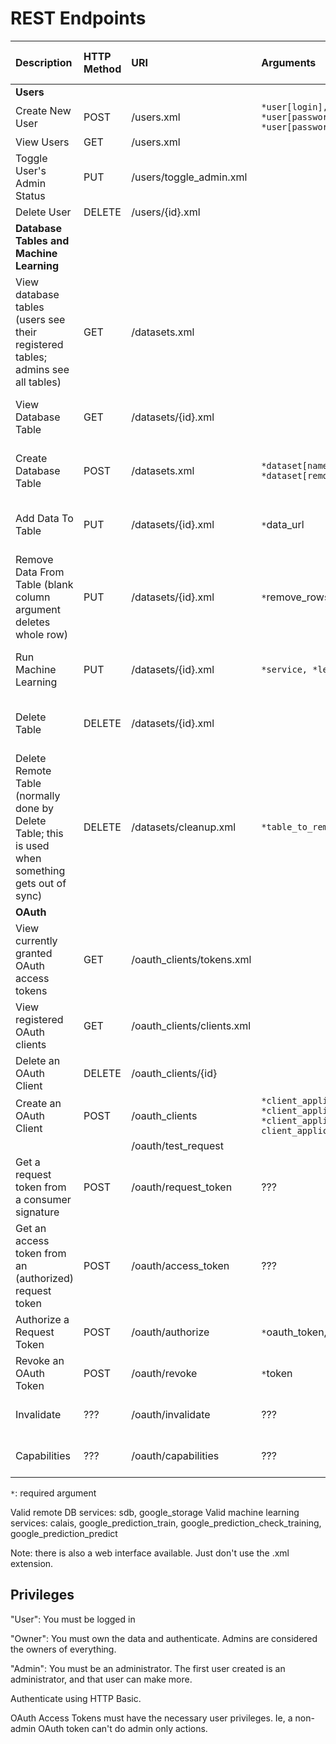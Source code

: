 # REST Endpoints #

| **Description** | **HTTP Method** | **URI** | **Arguments** | **Priviliges Required** | **Response Header** Success/Fail | **Response Body** Success/Fail |
|:----------------|:----------------|:--------|:--------------|:------------------------|:---------------------------------|:-------------------------------|
| **Users** |
| Create New User | POST | /users.xml | `*user[login], *user[email], *user[password], *user[password_confirmation]` |  | 201 / 422 | User / Errors |
| View Users | GET | /users.xml |  | Admin | 200 | Users |
| Toggle User's Admin Status | PUT | /users/toggle\_admin.xml |  | Admin |  200 / 422 | / Errors |
| Delete User | DELETE | /users/{id}.xml |  | Owner | 200 / 422 |  |
| **Database Tables and Machine Learning** |
| View database tables (users see their registered tables; admins see all tables) | GET | /datasets.xml |  | User, OAuth Access Token | 200 | Datasets |
| View Database Table | GET | /datasets/{id}.xml |  | Owner, OAuth Access Token | 200 | Database Table |
| Create Database Table | POST | /datasets.xml | `*dataset[name], *dataset[remote_db_service]` | User, OAuth Access Token | 201 / 422 | Database Table / Errors |
| Add Data To Table | PUT | /datasets/{id}.xml | `*`data\_url | Owner, OAuth Access Token |200 / 422 | / Errors |
| Remove Data From Table (blank column argument deletes whole row) | PUT | /datasets/{id}.xml | `*`remove\_rows, remove\_cols | Owner, OAuth Access Token |200 / 422 | / Errors |
| Run Machine Learning | PUT | /datasets/{id}.xml | `*service, *learn_rows` | Owner, OAuth Access Token |200 / 422 | / Errors |
| Delete Table | DELETE | /datasets/{id}.xml |  | Owner, OAuth Access Token | 200 |  |
| Delete Remote Table (normally done by Delete Table; this is used when something gets out of sync) | DELETE | /datasets/cleanup.xml | `*table_to_remove, *removal_db` | Admin, OAuth Access Token |200 |  |
| **OAuth** |
| View currently granted OAuth access tokens | GET | /oauth\_clients/tokens.xml |   | User | 200 | Tokens |
|View registered OAuth clients | GET | /oauth\_clients/clients.xml |   | User | 200 | Clients|
| Delete an OAuth Client | DELETE | /oauth\_clients/{id} |   | Owner | 200 |  |
| Create an OAuth Client | POST | /oauth\_clients | `*client_application[name], *client_application[url], *client_application[callback_url], client_application[support_url]` | User | 201/422 | Client Application / Errors |
|  |  | /oauth/test\_request |   |  |  |  |
| Get a request token from a consumer signature | POST | /oauth/request\_token | ??? | OAuth Consumer Signature | 200/401 | Request Token |
| Get an access token from an (authorized) request token  | POST | /oauth/access\_token | ??? | OAuth Request Token | 200/401 | Access Token |
| Authorize a Request Token | POST | /oauth/authorize | `*`oauth\_token, `*`authorize=1 | Owner | ??? | ??? |
| Revoke an OAuth Token | POST | /oauth/revoke | `*`token | Owner | ??? | ??? |
| Invalidate | ??? | /oauth/invalidate | ??? | OAuth Access Token | ??? | ??? |
| Capabilities | ??? | /oauth/capabilities | ??? | OAuth Access Token | ??? | ??? |



`*`: required argument

Valid remote DB services: sdb, google\_storage
Valid machine learning services: calais, google\_prediction\_train, google\_prediction\_check\_training, google\_prediction\_predict

Note: there is also a web interface available.  Just don't use the .xml extension.

## Privileges ##
"User": You must be logged in

"Owner": You must own the data and authenticate.  Admins are considered the owners of everything.

"Admin": You must be an administrator.  The first user created is an administrator, and that user can make more.

Authenticate using HTTP Basic.

OAuth Access Tokens must have the necessary user privileges.  Ie, a non-admin OAuth token can't do admin only actions.